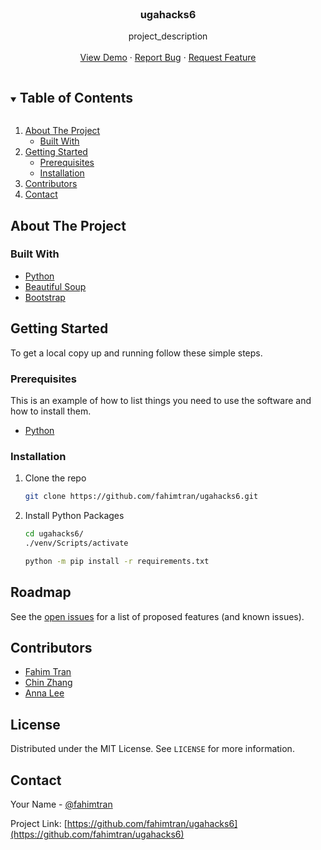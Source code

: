<!--
*** Thanks for checking out the Best-README-Template. If you have a suggestion
*** that would make this better, please fork the repo and create a pull request
*** or simply open an issue with the tag "enhancement".
*** Thanks again! Now go create something AMAZING! :D
***
***
***
*** To avoid retyping too much info. Do a search and replace for the following:
*** fahimtran, ugahacks6, fahimtran, fahimfjeylanitran@gmail.com, project_title, project_description
-->



<!-- PROJECT SHIELDS -->
<!--
*** I'm using markdown "reference style" links for readability.
*** Reference links are enclosed in brackets [ ] instead of parentheses ( ).
*** See the bottom of this document for the declaration of the reference variables
*** for contributors-url, forks-url, etc. This is an optional, concise syntax you may use.
*** https://www.markdownguide.org/basic-syntax/#reference-style-links
-->



<!-- PROJECT LOGO -->
<br />
<p align="center">

  <h3 align="center">ugahacks6</h3>

  <p align="center">
    project_description
    <br />
    <br />
    <a href="https://github.com/fahimtran/ugahacks6">View Demo</a>
    ·
    <a href="https://github.com/fahimtran/ugahacks6/issues">Report Bug</a>
    ·
    <a href="https://github.com/fahimtran/ugahacks6/issues">Request Feature</a>
  </p>



<!-- TABLE OF CONTENTS -->
<details open="open">
  <summary><h2 style="display: inline-block">Table of Contents</h2></summary>
  <ol>
    <li>
      <a href="#about-the-project">About The Project</a>
      <ul>
        <li><a href="#built-with">Built With</a></li>
      </ul>
    </li>
    <li>
      <a href="#getting-started">Getting Started</a>
      <ul>
        <li><a href="#prerequisites">Prerequisites</a></li>
        <li><a href="#installation">Installation</a></li>
      </ul>
    </li>
    <li><a href="#contributors">Contributors</a></li>
    <li><a href="#contact">Contact</a></li>
  </ol>
</details>



<!-- ABOUT THE PROJECT -->
## About The Project



### Built With

* [Python](https://www.python.org/)
* [Beautiful Soup](https://www.crummy.com/software/BeautifulSoup/bs4/doc/)
* [Bootstrap](https://getbootstrap.com/)



<!-- GETTING STARTED -->
## Getting Started

To get a local copy up and running follow these simple steps.

### Prerequisites

This is an example of how to list things you need to use the software and how to install them.
* [Python](https://www.python.org/)

### Installation

1. Clone the repo
   ```sh
   git clone https://github.com/fahimtran/ugahacks6.git
   ```
2. Install Python Packages
   ```sh
   cd ugahacks6/
   ./venv/Scripts/activate
   
   python -m pip install -r requirements.txt
   ```



<!-- USAGE EXAMPLES -->




<!-- ROADMAP -->
## Roadmap

See the [open issues](https://github.com/fahimtran/ugahacks6/issues) for a list of proposed features (and known issues).



<!-- CONTRIBUTING -->
## Contributors

* [Fahim Tran](https://www.linkedin.com/in/fahimtran/)
* [Chin Zhang](https://www.linkedin.com/in/chin-zhang-436b48164/)
* [Anna Lee](https://github.com/Anna-Lee1)



<!-- LICENSE -->
## License

Distributed under the MIT License. See `LICENSE` for more information.



<!-- CONTACT -->
## Contact

Your Name - [@fahimtran](https://twitter.com/fahimtran)

Project Link: [https://github.com/fahimtran/ugahacks6](https://github.com/fahimtran/ugahacks6)



<!-- ACKNOWLEDGEMENTS -->



<!-- MARKDOWN LINKS & IMAGES -->
<!-- https://www.markdownguide.org/basic-syntax/#reference-style-links -->
[contributors-shield]: https://img.shields.io/github/contributors/fahimtran/repo.svg?style=for-the-badge
[contributors-url]: https://github.com/fahimtran/repo/graphs/contributors
[forks-shield]: https://img.shields.io/github/forks/fahimtran/repo.svg?style=for-the-badge
[forks-url]: https://github.com/fahimtran/repo/network/members
[stars-shield]: https://img.shields.io/github/stars/fahimtran/repo.svg?style=for-the-badge
[stars-url]: https://github.com/fahimtran/repo/stargazers
[issues-shield]: https://img.shields.io/github/issues/fahimtran/repo.svg?style=for-the-badge
[issues-url]: https://github.com/fahimtran/repo/issues
[license-shield]: https://img.shields.io/github/license/fahimtran/repo.svg?style=for-the-badge
[license-url]: https://github.com/fahimtran/repo/blob/master/LICENSE.txt
[linkedin-shield]: https://img.shields.io/badge/-LinkedIn-black.svg?style=for-the-badge&logo=linkedin&colorB=555
[linkedin-url]: https://linkedin.com/in/fahimtran